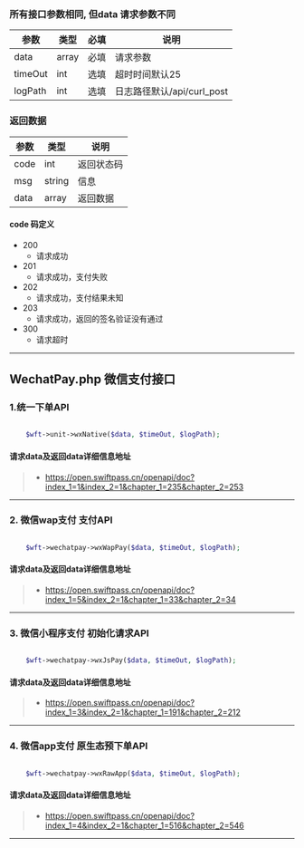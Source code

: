 
### 所有接口参数相同, 但data 请求参数不同

| 参数    | 类型  |  必填 |  说明  |
| ------ | ----- |  -----| ----   |
| data | array   | 必填  | 请求参数|
| timeOut | int |  选填  | 超时时间默认25|
| logPath | int | 选填   | 日志路径默认/api/curl_post|


### 返回数据

| 参数    | 类型  |  说明  |
| ------ | ----- |----   |
| code | int   | 返回状态码|
| msg | string |  信息|
| data | array | 返回数据|

#### code 码定义
- 200
  - 请求成功
- 201
  - 请求成功，支付失败
- 202
  - 请求成功，支付结果未知
- 203
  - 请求成功，返回的签名验证没有通过
- 300
  - 请求超时

------

## WechatPay.php  微信支付接口

### 1.统一下单API

```php

    $wft->unit->wxNative($data, $timeOut, $logPath);
```

#### 请求data及返回data详细信息地址
>* https://open.swiftpass.cn/openapi/doc?index_1=1&index_2=1&chapter_1=235&chapter_2=253

-------

### 2. 微信wap支付  支付API

```php

    $wft->wechatpay->wxWapPay($data, $timeOut, $logPath);
```


#### 请求data及返回data详细信息地址
>* https://open.swiftpass.cn/openapi/doc?index_1=5&index_2=1&chapter_1=33&chapter_2=34

-------


### 3. 微信小程序支付 初始化请求API

```php

    $wft->wechatpay->wxJsPay($data, $timeOut, $logPath);
```

#### 请求data及返回data详细信息地址
>* https://open.swiftpass.cn/openapi/doc?index_1=3&index_2=1&chapter_1=191&chapter_2=212

-------

### 4. 微信app支付  原生态预下单API
```php

    $wft->wechatpay->wxRawApp($data, $timeOut, $logPath);
```

#### 请求data及返回data详细信息地址
>* https://open.swiftpass.cn/openapi/doc?index_1=4&index_2=1&chapter_1=516&chapter_2=546

-------

